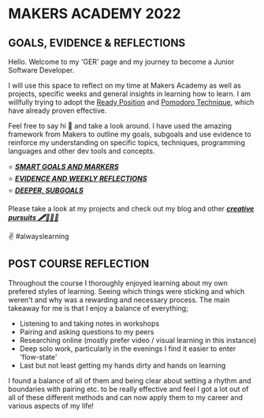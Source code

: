 # MAKERS ACADEMY 2022
## GOALS, EVIDENCE & REFLECTIONS

Hello. Welcome to my 'GER' page and my journey to become a Junior Software Developer.

I will use this space to reflect on my time at Makers Academy as well as projects, specific weeks and general insights in learning how to learn. I am willfully trying to adopt the [Ready Position](https://sjmog.github.io/posts/491_learning_to_learn_1/) and [Pomodoro Technique](https://images.prismic.io/sketchplanations/62e61034-b66a-4ede-a5db-a5cbc39d55e7_SP+587+-+The+Pomodoro+technique.jpg?auto=format&ixlib=react-9.0.3&h=1887.557603686636&w=1600), which have already proven effective. 

Feel free to say hi 👋 and take a look around. I have used the amazing framework from Makers to outline my goals, subgoals and use evidence to reinforce my understanding on specific topics, techniques, programming languages and other dev tools and concepts. 

⭐ [***SMART GOALS AND MARKERS***](https://github.com/JoeOsborne77/LearningJourney/blob/main/SMART%20GOALS.md#GOALS)  
⭐ [***EVIDENCE AND WEEKLY REFLECTIONS***](https://github.com/JoeOsborne77/LearningJourney/blob/main/SMART%20GOALS.md#EVIDENCE-AND-REFLECTIONS)  
⭐ [***DEEPER, SUBGOALS***](https://docs.google.com/spreadsheets/d/1-fKejXd-mQTBIqGHLAu02ZOWXDcI5Dfl11g1n_sJp0o/edit?usp=sharing)

Please take a look at my projects and check out my blog and other [***creative pursuits 🖋️👨‍💻🎶***](https://linktr.ee/joeosborne77)

✌️ #alwayslearning 

## POST COURSE REFLECTION 
Throughout the course I thoroughly enjoyed learning about my own prefered styles of learning. Seeing which things were sticking and which  weren't and why was a rewarding and necessary process. The main takeaway for me is that I enjoy a balance of everything;
- Listening to and taking notes in workshops
- Pairing and asking questions to my peers
- Researching online (mostly prefer video / visual learning in this instance)
- Deep solo work, particularly in the evenings I find it easier to enter 'flow-state'
- Last but not least getting my hands dirty and hands on learning

I found a balance of all of them and being clear about setting a rhythm and boundaries with pairing etc. to be really effective and feel I got a lot out of all of these different methods and can now apply them to my career and various aspects of my life!
